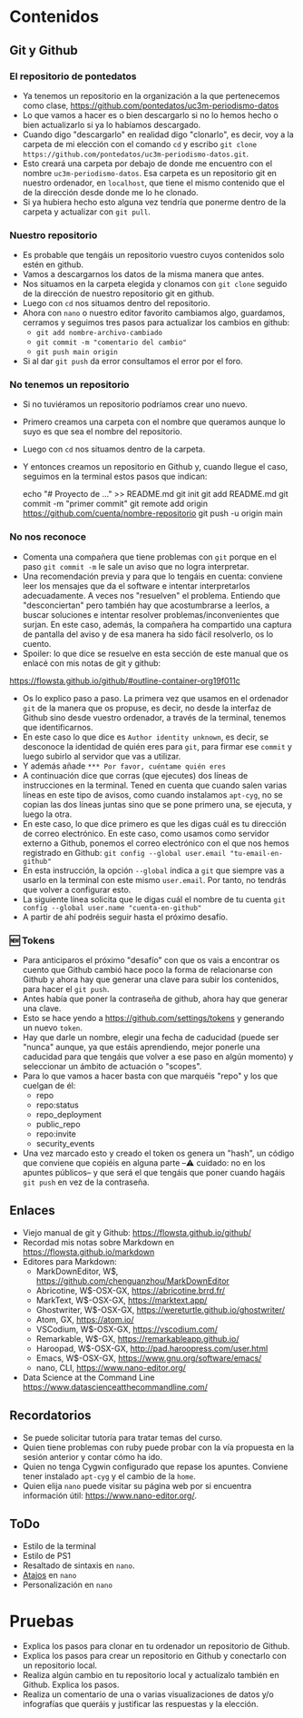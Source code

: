 
# Contenidos


## Git y Github


### El repositorio de pontedatos

-   Ya tenemos un repositorio en la organización a la que pertenecemos como clase, <https://github.com/pontedatos/uc3m-periodismo-datos>
-   Lo que vamos a hacer es o bien descargarlo si no lo hemos hecho o bien actualizarlo si ya lo habíamos descargado.
-   Cuando digo "descargarlo" en realidad digo "clonarlo", es decir, voy a la carpeta de mi elección con el comando `cd` y escribo `git clone https://github.com/pontedatos/uc3m-periodismo-datos.git`.
-   Esto creará una carpeta por debajo de donde me encuentro con el nombre `uc3m-periodismo-datos`. Esa carpeta es un repositorio git en nuestro ordenador, en `localhost`, que tiene el mismo contenido que el de la dirección desde donde me lo he clonado.
-   Si ya hubiera hecho esto alguna vez tendría que ponerme dentro de la carpeta y actualizar con `git pull`.


### Nuestro repositorio

-   Es probable que tengáis un repositorio vuestro cuyos contenidos solo estén en github.
-   Vamos a descargarnos los datos de la misma manera que antes.
-   Nos situamos en la carpeta elegida y clonamos con `git clone` seguido de la dirección de nuestro repositorio git en github.
-   Luego con `cd` nos situamos dentro del repositorio.
-   Ahora con `nano` o nuestro editor favorito cambiamos algo, guardamos, cerramos y seguimos tres pasos para actualizar los cambios en github:  
    -   `git add nombre-archivo-cambiado`
    -   `git commit -m "comentario del cambio"`
    -   `git push main origin`
-   Si al dar `git push` da error consultamos el error por el foro.


### No tenemos un repositorio

-   Si no tuviéramos un repositorio podríamos crear uno nuevo.
-   Primero creamos una carpeta con el nombre que queramos aunque lo suyo es que sea el nombre del repositorio.
-   Luego con `cd`  nos situamos dentro de la carpeta.
-   Y entonces creamos un repositorio en Github y, cuando llegue el caso, seguimos en la terminal estos pasos que indican:

    echo "# Proyecto de ..." >> README.md
    git init
    git add README.md
    git commit -m "primer commit"
    git remote add origin https://github.com/cuenta/nombre-repositorio
    git push -u origin main


### No nos reconoce

-   Comenta una compañera que tiene problemas con `git` porque en el paso `git commit -m` le sale un aviso que no logra interpretar.
-   Una recomendación previa y para que lo tengáis en cuenta: conviene leer los mensajes que da el software e intentar interpretarlos adecuadamente. A veces nos "resuelven" el problema. Entiendo que "desconciertan" pero también hay que acostumbrarse a leerlos, a buscar soluciones e intentar resolver problemas/inconvenientes que surjan. En este caso, además, la compañera ha compartido una captura de pantalla del aviso y de esa manera ha sido fácil resolverlo, os lo cuento.
-   Spoiler: lo que dice se resuelve en esta sección de este manual que os enlacé con mis notas de git y github:

<https://flowsta.github.io/github/#outline-container-org19f011c>  

-   Os lo explico paso a paso. La primera vez que usamos en el ordenador `git` de la manera que os propuse, es decir, no desde la interfaz de Github sino desde vuestro ordenador, a través de la terminal, tenemos que identificarnos.
-   En este caso lo que dice es `Author identity unknown`, es decir, se desconoce la identidad de quién eres para `git`, para firmar ese `commit` y luego subirlo al servidor que vas a utilizar.
-   Y además añade `*** Por favor, cuéntame quién eres`
-   A continuación dice que corras (que ejecutes) dos líneas de instrucciones en la terminal. Tened en cuenta que cuando salen varias líneas en este tipo de avisos, como cuando instalamos `apt-cyg`, no se copian las dos líneas juntas sino que se pone primero una, se ejecuta, y luego la otra.
-   En este caso, lo que dice primero es que les digas cuál es tu dirección de correo electrónico. En este caso, como usamos como servidor externo a Github, ponemos el correo electrónico con el que nos hemos registrado en Github: `git config --global user.email "tu-email-en-github"`
-   En esta instrucción, la opción `--global` indica a `git` que siempre vas a usarlo en la terminal con este mismo `user.email`. Por tanto, no tendrás que volver a configurar esto.
-   La siguiente línea solicita que le digas cuál el nombre de tu cuenta `git config --global user.name "cuenta-en-github"`
-   A partir de ahí podréis seguir hasta el próximo desafío.


### :new: Tokens

-   Para anticiparos el próximo "desafío" con que os vais a encontrar os cuento que Github cambió hace poco la forma de relacionarse con Github y ahora hay que generar una clave para subir los contenidos, para hacer el `git push`.
-   Antes había que poner la contraseña de github, ahora hay que generar una clave.
-   Esto se hace yendo a <https://github.com/settings/tokens> y generando un nuevo `token`.
-   Hay que darle un nombre, elegir una fecha de caducidad (puede ser "nunca" aunque, ya que estáis aprendiendo, mejor ponerle una caducidad para que tengáis que volver a ese paso en algún momento) y seleccionar un ámbito de actuación o "scopes".
-   Para lo que vamos a hacer basta con que marquéis "repo" y los que cuelgan de él:  
    -   repo
    -   repo:status
    -   repo\_deployment
    -   public\_repo
    -   repo:invite
    -   security\_events
-   Una vez marcado esto y creado el token os genera un "hash", un código que conviene que copiéis en alguna parte &#x2013;:warning: cuidado: no en los apuntes públicos&#x2013; y que será el que tengáis que poner cuando hagáis `git push` en vez de la contraseña.


## Enlaces

-   Viejo manual de git y Github: <https://flowsta.github.io/github/>
-   Recordad mis notas sobre Markdown en <https://flowsta.github.io/markdown>
-   Editores para Markdown:  
    -   MarkDownEditor, W$, <https://github.com/chenguanzhou/MarkDownEditor>
    -   Abricotine, W$-OSX-GX, <https://abricotine.brrd.fr/>
    -   MarkText, W$-OSX-GX, <https://marktext.app/>
    -   Ghostwriter, W$-OSX-GX, <https://wereturtle.github.io/ghostwriter/>
    -   Atom, GX, <https://atom.io/>
    -   VSCodium, W$-OSX-GX, <https://vscodium.com/>
    -   Remarkable, W$-GX, <https://remarkableapp.github.io/>
    -   Haroopad, W$-OSX-GX, <http://pad.haroopress.com/user.html>
    -   Emacs, W$-OSX-GX, <https://www.gnu.org/software/emacs/>
    -   nano, CLI, <https://www.nano-editor.org/>
-   Data Science at the Command Line <https://www.datascienceatthecommandline.com/>


## Recordatorios

-   Se puede solicitar tutoría para tratar temas del curso.
-   Quien tiene problemas con ruby puede probar con la vía propuesta en la sesión anterior y contar cómo ha ido.
-   Quien no tenga Cygwin configurado que repase los apuntes. Conviene tener instalado `apt-cyg` y el cambio de la `home`.
-   Quien elija `nano` puede visitar su página web por si encuentra información útil: <https://www.nano-editor.org/>.


## ToDo

-   Estilo de la terminal
-   Estilo de PS1
-   Resaltado de sintaxis en `nano`.
-   [Atajos](https://www.nano-editor.org/dist/latest/cheatsheet.html) en `nano`
-   Personalización en `nano`


# Pruebas

-   Explica los pasos para clonar en tu ordenador un repositorio de Github.
-   Explica los pasos para crear un repositorio en Github y conectarlo con un repositorio local.
-   Realiza algún cambio en tu repositorio local y actualízalo también en Github. Explica los pasos.
-   Realiza un comentario de una o varias visualizaciones de datos y/o infografías que queráis y justificar las respuestas y la elección.

